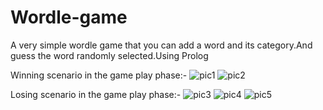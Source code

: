 # Wordle-game
A very simple wordle game that you can add a word and its category.And guess the word randomly selected.Using Prolog

Winning scenario in the game play phase:-
![pic1](https://user-images.githubusercontent.com/102426735/236138956-8783f01a-2cc7-4f8b-93ce-2ab8bb75477c.png)
![pic2](https://user-images.githubusercontent.com/102426735/236138608-20482dac-581f-4b9f-9653-29c2594c3379.png)

Losing scenario in the game play phase:-
![pic3](https://user-images.githubusercontent.com/102426735/236138615-f641e67b-322b-43f1-8a7a-7d44bccd26ab.png)
![pic4](https://user-images.githubusercontent.com/102426735/236138619-3ed9bafe-417b-4dec-a11e-43f614a26865.png)
![pic5](https://user-images.githubusercontent.com/102426735/236138626-b38cec3c-0da4-4883-ac21-c76773b9ea56.png)
